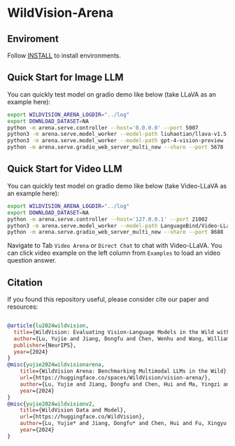 # WildVision-Arena

## Enviroment
Follow [INSTALL](INSTALL.md) to install environments.

## Quick Start for Image LLM
You can quickly test model on gradio demo like below (take LLaVA as an example here):
```bash
export WILDVISION_ARENA_LOGDIR="../log"
export DOWNLOAD_DATASET=NA
python -m arena.serve.controller --host='0.0.0.0' --port 5007
python3 -m arena.serve.model_worker --model-path liuhaotian/llava-v1.5-13b --controller http://127.0.0.1:5007 --port 31002 --worker http://127.0.0.1:31002 --host=127.0.0.1  --num-gpus 1
python3 -m arena.serve.model_worker --model-path gpt-4-vision-preview --controller http://127.0.0.1:5007 --port 31001 --worker http://127.0.0.1:31001 --host=127.0.0.1 
python -m arena.serve.gradio_web_server_multi_new --share --port 5678 --controller-url http://127.0.0.1:8888 --elo-results-file ./image_elo_results.pkl --leaderboard-table-file ./image_leaderboard.csv --video-elo-results-file ./video_elo_results.pkl --video-leaderboard-table-file ./video_leaderboard.csv
```

## Quick Start for Video LLM
You can quickly test model on gradio demo like below (take Video-LLaVA as an example here):
```bash
export WILDVISION_ARENA_LOGDIR="../log"
export DOWNLOAD_DATASET=NA
python -m arena.serve.controller --host='127.0.0.1' --port 21002
python3 -m arena.serve.model_worker --model-path LanguageBind/Video-LLaVA-7B --controller http://127.0.0.1:21002 --port 32001 --worker http://127.0.0.1:32001 --host=127.0.0.1  --num-gpus 1
python -m arena.serve.gradio_web_server_multi_new --share --port 8688 --controller-url http://127.0.0.1:21002
```

Navigate to Tab `Video Arena` or `Direct Chat` to chat with Video-LLaVA. You can click video example on the left column from `Examples` to load an video question answer.


## Citation

If you found this repository useful, please consider cite our paper and resources:

```bibtex

@article{lu2024wildvision,
  title={WildVision: Evaluating Vision-Language Models in the Wild with Human Preferences},
  author={Lu, Yujie and Jiang, Dongfu and Chen, Wenhu and Wang, William Yang and Choi, Yejin and Lin, Bill Yuchen},
  publisher={NeurIPS},
  year={2024}
}
@misc{yujie2024wildvisionarena,
    title={WildVision Arena: Benchmarking Multimodal LLMs in the Wild},
    url={https://huggingface.co/spaces/WildVision/vision-arena/},
    author={Lu, Yujie and Jiang, Dongfu and Chen, Hui and Ma, Yingzi and Gu, Jing and Xiao, Chaowei and Chen, Wenhu and Wang, William and Choi, Yejin and Lin, Bill Yuchen},
    year={2024}
}
@misc{yujie2024wildvisionv2,
    title={WildVision Data and Model},
    url={https://huggingface.co/WildVision},
    author={Lu, Yujie* and Jiang, Dongfu* and Chen, Hui and Fu, Xingyu and Ma, Yingzi and Gu, Jing and Saxon, Michael and Xiao, Chaowei and Chen, Wenhu and Choi, Yejin and Lin, Bill Yuchen and Eckstein, Miguel and Wang, William},
    year={2024}
}
```
